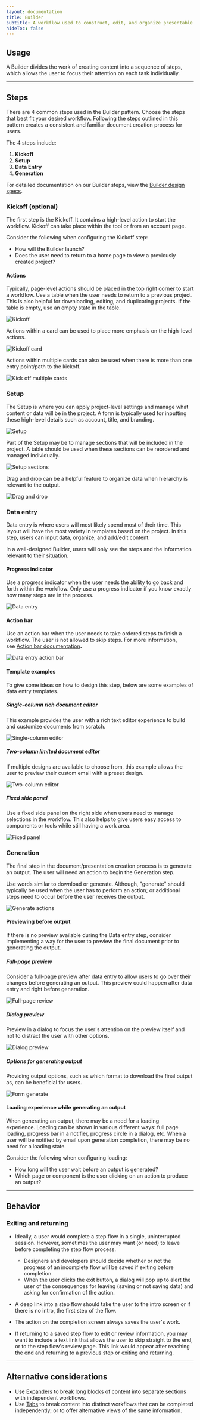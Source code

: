 ```yaml
---
layout: documentation
title: Builder
subtitle: A workflow used to construct, edit, and organize presentable content
hideToc: false
---
```

## Usage

A Builder divides the work of creating content into a sequence of steps, which allows the user to focus their attention on each task individually.

<hr>

## Steps

There are 4 common steps used in the Builder pattern. Choose the steps that best fit your desired workflow. Following the steps outlined in this pattern creates a consistent and familiar document creation process for users.

The 4 steps include:

1. **Kickoff**
2. **Setup**
3. **Data Entry**
4. **Generation**

For detailed documentation on our Builder steps, view the [Builder design specs](https://xd.adobe.com/view/918e997c-d5e3-4c4c-8cb5-491b6aeac31c-c4dd/grid).

<docs-spacer size="small"></docs-spacer>

### Kickoff (optional)

The first step is the Kickoff. It contains a high-level action to start the workflow. Kickoff can take place within the tool or from an account page.

Consider the following when configuring the Kickoff step:

* How will the Builder launch?
* Does the user need to return to a home page to view a previously created project?

<docs-spacer size="small"></docs-spacer>

#### Actions

Typically, page-level actions should be placed in the top right corner to start a workflow. Use a table when the user needs to return to a previous project. This is also helpful for downloading, editing, and duplicating projects. If the table is empty, use an empty state in the table.

![Kickoff](/images/kickoff.png)

<docs-spacer size="small"></docs-spacer>

Actions within a card can be used to place more emphasis on the high-level actions.

![Kickoff card](/images/kickoff-–-2.png)

<docs-spacer size="small"></docs-spacer>

Actions within multiple cards can also be used when there is more than one entry point/path to the kickoff.

![Kick off multiple cards](/images/kickoff-–-3.png)

<docs-spacer></docs-spacer>

### Setup

The Setup is where you can apply project-level settings and manage what content or data will be in the project. A form is typically used for inputting these high-level details such as account, title, and branding.

![Setup](/images/setup.png)

<docs-spacer size="small"></docs-spacer>

Part of the Setup may be to manage sections that will be included in the project. A table should be used when these sections can be reordered and managed individually. 

![Setup sections](/images/setup-–-2.png)

<docs-spacer size="small"></docs-spacer>

Drag and drop can be a helpful feature to organize data when hierarchy is relevant to the output. 

![Drag and drop](/images/setup-–-3.png)

<docs-spacer></docs-spacer>

### Data entry

Data entry is where users will most likely spend most of their time. This layout will have the most variety in templates based on the project. In this step, users can input data, organize, and add/edit content. 

In a well-designed Builder, users will only see the steps and the information relevant to their situation.

<docs-spacer size="small"></docs-spacer>

#### Progress indicator

Use a progress indicator when the user needs the ability to go back and forth within the workflow. Only use a progress indicator if you know exactly how many steps are in the process.

![Data entry](/images/data-entry.png)

<docs-spacer size="small"></docs-spacer>

#### Action bar

Use an action bar when the user needs to take ordered steps to finish a workflow. The user is not allowed to skip steps. For more information, see [Action bar documentation](/design-system/components/shell/?tab=usage#what-is-the-action-bar%3F)**.**

![Data entry action bar](/images/data-entry-–-2.png)

<docs-spacer size="small"></docs-spacer>

#### Template examples

To give some ideas on how to design this step, below are some examples of data entry templates.

<docs-spacer size="small"></docs-spacer>

##### Single-column rich document editor

This example provides the user with a rich text editor experience to build and customize documents from scratch.

![Single-column editor](/images/data-entry-–-3.png)

<docs-spacer size="small"></docs-spacer>

##### Two-column limited document editor

If multiple designs are available to choose from, this example allows the user to preview their custom email with a preset design.

![Two-column editor](/images/data-entry-–-5.png)

<docs-spacer size="small"></docs-spacer>

##### Fixed side panel

Use a fixed side panel on the right side when users need to manage selections in the workflow. This also helps to give users easy access to components or tools while still having a work area.

![Fixed panel](/images/data-entry-–-4.png)

<docs-spacer></docs-spacer>

### Generation

The final step in the document/presentation creation process is to generate an output. The user will need an action to begin the Generation step. 

Use words similar to download or generate. Although, "generate" should typically be used when the user has to perform an action; or additional steps need to occur before the user receives the output.

![Generate actions](/images/generation.png)

<docs-spacer size="small"></docs-spacer>

#### Previewing before output

If there is no preview available during the Data entry step, consider implementing a way for the user to preview the final document prior to generating the output.

<docs-spacer size="small"></docs-spacer>

##### Full-page preview

Consider a full-page preview after data entry to allow users to go over their changes before generating an output. This preview could happen after data entry and right before generation.

![Full-page review](/images/generation-–-2.png)

<docs-spacer size="small"></docs-spacer>

##### Dialog preview

Preview in a dialog to focus the user's attention on the preview itself and not to distract the user with other options. 

![Dialog preview](/images/generation-–-3.png)

<docs-spacer size="small"></docs-spacer>

##### Options for generating output

Providing output options, such as which format to download the final output as, can be beneficial for users.

![Form generate](/images/generation-–-5.png)

<docs-spacer size="small"></docs-spacer>

#### Loading experience while generating an output

When generating an output, there may be a need for a loading experience. Loading can be shown in various different ways: full page loading, progress bar in a notifier, progress circle in a dialog, etc. When a user will be notified by email upon generation completion, there may be no need for a loading state.

Consider the following when configuring loading:

* How long will the user wait before an output is generated?
* Which page or component is the user clicking on an action to produce an output?

<hr>

## Behavior

### Exiting and returning

* Ideally, a user would complete a step flow in a single, uninterrupted session. However, sometimes the user may want (or need) to leave before completing the step flow process.

  * Designers and developers should decide whether or not the progress of an incomplete flow will be saved if exiting before completion.
  * When the user clicks the exit button, a dialog will pop up to alert the user of the consequences for leaving (saving or not saving data) and asking for confirmation of the action.
* A deep link into a step flow should take the user to the intro screen or if there is no intro, the first step of the flow.
* The action on the completion screen always saves the user's work.
* If returning to a saved step flow to edit or review information, you may want to include a text link that allows the user to skip straight to the end, or to the step flow's review page. This link would appear after reaching the end and returning to a previous step or exiting and returning.

<hr>

## Alternative considerations

* Use [Expanders](/design-system/components/expanders/) to break long blocks of content into separate sections with independent workflows.
* Use [Tabs](/design-system/components/tabs/) to break content into distinct workflows that can be completed independently; or to offer alternative views of the same information.